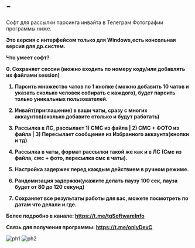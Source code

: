 # -
Софт для рассылки парсинга инвайта в Телеграм
Фотографии программы ниже. 

<b>Это версия с интерфейсом только для Windows,есть консольная версия для др.систем.</b>

<b>Что умеет софт?</b>

<b>0. Сохраняет сессии (можно входить по номеру коду/или добавлять их файлами session)

1. Парсить множество чатов по 1 кнопке ( можно добавить 10 чатов и указать сколько человек собирать с каждого), будет парсить только уникальных пользователей.
   
2. Инвайт(приглашение) в ваши чаты, сразу с многих аккаунтов(сколько добавите столько и будут работать)
   
3. Рассылка в ЛС, рассылает 1) СМС из файла | 2) СМС + ФОТО из файла | 3) Пересылает сообщения из Избранного аккаунта(кнопки и тд)
   
4. Рассылка в чаты, формат рассылки такой же как и в ЛС (Смс из файла, смс + фото, пересылка смс в чаты).

5. Настройка задержек перед каждым действием в ручном режиме.
    
6. Рандомизация задержки(укажите делать паузу 100 сек, пауза будет от 80 до 120 секунд)
    
7. Сохраняет все результаты работы для вас, можете посмотреть по датам что делали и где.
    
   
Более подробно в канале: https://t.me/tgSoftwareInfo

Связь для получения программы: https://t.me/onlyDevC </b>

![ph1](https://i.imgur.com/rT8JlDR.jpeg)
![ph2](https://i.imgur.com/iRMQ3Ir.jpeg)
